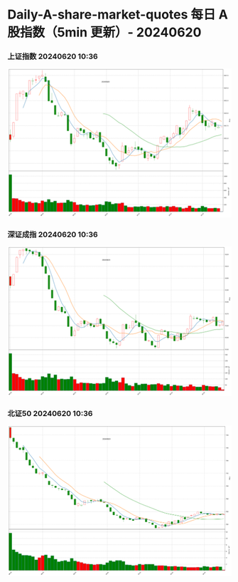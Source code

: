 
# Daily-A-share-market-quotes 每日 A 股指数（5min 更新）- 20240620

### 上证指数 20240620 10:36
![](./fig/2024/6/20240620-sh000001.png)

### 深证成指 20240620 10:36
![](./fig/2024/6/20240620-sz399001.png)

### 北证50 20240620 10:36
![](./fig/2024/6/20240620-bj899050.png)

